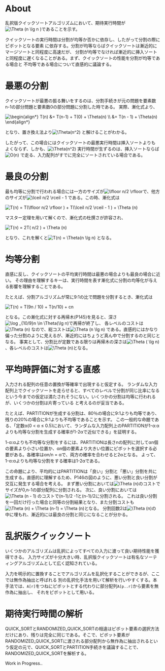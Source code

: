 # About
乱択版クイックソートアルゴリズムにおいて、期待実行時間が
<img src="https://latex.codecogs.com/gif.latex?\Theta&space;(n&space;\lg&space;n&space;)" title="\Theta (n \lg n )" />であることを示す。

クイックソートの実行時間は分割が均等か否かに依存し、したがって分割の際にピボットとなる要素
に依存する。分割が均等ならばクイックソートは漸近的にマージソートと同程度に高速だが、
分割が均等でなければ漸近的に挿入ソートと同程度に遅くなることがある。まず、クイックソートの性能を分割が均等である場合と
不均等である場合について直感的に議論する。

# 最悪の分割
クイックソートが最悪の振る舞いをするのは、分割手続きが元の問題を要素数n-1の部分問題と要素数0の部分問題に分割した時である。
実際、漸化式より、

<img src="https://latex.codecogs.com/gif.latex?\begin{align*}&space;T(n)&space;&=&space;T(n-1)&space;&plus;&space;T(0)&space;&plus;&space;\Theta(n)&space;\\&space;&=&space;T(n&space;-&space;1)&space;&plus;&space;\Theta(n)&space;\end{align*}" title="\begin{align*} T(n) &= T(n-1) + T(0) + \Theta(n) \\ &= T(n - 1) + \Theta(n) \end{align*}" />

となり、置き換え法より<img src="https://latex.codecogs.com/gif.latex?\Theta(n^2)" title="\Theta(n^2)" />
と解けることがわかる。

したがって、この場合にはクイックソートの最悪実行時間は挿入ソートよりも
よくならず、しかも、<img src="https://latex.codecogs.com/gif.latex?\Theta(n^2)" title="\Theta(n^2)" /> 実行時間が生ずるのは、挿入ソートならば<img src="https://latex.codecogs.com/gif.latex?O(n)" title="O(n)" /> で走る、入力配列がすでに完全にソートされている場合である。



# 最良の分割
最も均等に分割で行われる場合には一方のサイズが<img src="https://latex.codecogs.com/gif.latex?\lfloor&space;n/2&space;\rfloor" title="\lfloor n/2 \rfloor" />で、他方のサイズが<img src="https://latex.codecogs.com/gif.latex?\lceil&space;n/2&space;\rceil&space;-&space;1" title="\lceil n/2 \rceil - 1" /> である。この時、漸化式は

<img src="https://latex.codecogs.com/gif.latex?T(n)&space;=&space;T(\lfloor&space;n/2&space;\rfloor&space;)&space;&plus;&space;T(\lceil&space;n/2&space;\rceil&space;-&space;1&space;)&space;&plus;&space;\Theta&space;(n)" title="T(n) = T(\lfloor n/2 \rfloor ) + T(\lceil n/2 \rceil - 1 ) + \Theta (n)" />

マスター定理を用いて解くので、漸化式の杜撰さが許容され、

<img src="https://latex.codecogs.com/gif.latex?T(n)&space;=&space;2T(&space;n/2&space;)&space;&plus;&space;\Theta&space;(n)" title="T(n) = 2T( n/2 ) + \Theta (n)" />

となり、これを解くと<img src="https://latex.codecogs.com/gif.latex?T(n)&space;=&space;\Theta(n&space;\lg&space;n)" title="T(n) = \Theta(n \lg n)" /> となる。

# 均等分割
直感に反し、クイックソートの平均実行時間は最悪の場合よりも最良の場合に近い。
その理由を理解するキーは、実行時間を表す漸化式に分割の均等化が与える影響を理解することである。

たとえば、分割アルゴリズムが常に9:1の比で問題を分割するとき、漸化式は

<img src="https://latex.codecogs.com/gif.latex?T(n)&space;=&space;T(9n&space;/&space;10)&space;&plus;&space;T(n/10)&space;&plus;&space;cn" title="T(n) = T(9n / 10) + T(n/10) + cn" />

となる。この漸化式に対する再帰木(P145)を見ると、深さ<img src="https://latex.codecogs.com/gif.latex?\log&space;_{10/9}n&space;\in&space;\Theta(\lg&space;n)" title="\log _{10/9}n \in \Theta(\lg n)" />で再帰が終了し、
各レベルのコストは<img src="https://latex.codecogs.com/gif.latex?\Theta&space;(n)" title="\Theta (n)" />
なので、総コストは<img src="https://latex.codecogs.com/gif.latex?\Theta&space;(n&space;\lg&space;n)" title="\Theta (n \lg n)" /> である。直感的にはかなり偏った分割のように見えるが、漸近的にはちょうど真ん中で分割するのと同じとなる。
事実として、分割比が定数である限りは再帰木の深さは<img src="https://latex.codecogs.com/gif.latex?\Theta&space;(&space;\lg&space;n)" title="\Theta ( \lg n)" /> 、各レベルのコストは<img src="https://latex.codecogs.com/gif.latex?\Theta&space;(&space;n)" title="\Theta (n)" />となる。 


# 平均時評価に対する直感
入力される配列の任意の置換が等確率で出現すると仮定する。
ランダムな入力配列上でクイックソートを走らせると、すべてのレベルで分割が同じ比率になるという今までの仮定は満たされそうにない。いくつかの分割は均等に行われるが、いくつかの分割は片寄っている
と考えるのが妥当である。

たとえば、PARTITIONが生成する分割は、80％の場合に9:1よりも均等であり、残りの20%の場合に9:1よりも不均等であることを示す。
この一般的な命題である、「定数α(0 < α ≤ 0.5)において、ランダムな入力配列上のPARTITIONが1-α:αよりも均等な分割を生成する確率が1-2αで近似できる」を証明する。

1-α:αよりも不均等な分割をするには、PARTITIONは長さnの配列に対してαn個の要素より小さい位置か、αn個の要素より大きい位置にピボットを選択する必要がある。各確率はαn/n = αで、両方の確率を合わせると2αとなる。
よって、1-α:αよりも均等な分割をする確率は1-2αである。

この命題により、平均的にはPARTITIONは「良い」分割と「悪い」分割を共に生成する。直感的に理解するため、P146の図のように、悪い分割と良い分割が交互に発生する場合を考える。
まず悪い分割においては<img src="https://latex.codecogs.com/gif.latex?\Theta&space;(n)" title="\Theta (n)" />のコストでサイズが0,n-1の部分配列に分割される。
次に、良い分割においては<img src="https://latex.codecogs.com/gif.latex?\Theta&space;(n&space;-&space;1)" title="\Theta (n - 1)" /> のコストで(n-1)/2 -1と(n-1)/2に分割される。
これは良い分割を一回だけ行った場合と同等の分割結果となり、また分割コストも<img src="https://latex.codecogs.com/gif.latex?\Theta&space;(n)&space;&plus;&space;\Theta&space;(n-1)&space;=&space;\Theta&space;(n)" title="\Theta (n) + \Theta (n-1) = \Theta (n)" />となる。
分割回数2は<img src="https://latex.codecogs.com/gif.latex?\Theta&space;(n)" title="\Theta (n)" />の中に埋もれ、漸近的には最良の分割と同じになることが分かる。


# 乱択版クイックソート
いくつかのアルゴリズムは乱択によってすべての入力に渡って良い期待性能を獲得できる。
入力サイズが十分大きい時、乱択版クイックソートは有名なソーティングアルゴリズムとして広く認知されている。

入力を明示的に置換することでアルゴリズムを乱択化することができるが、ここでは無作為抽出と呼ばれる
別の乱択化手法を用いて解析を行いやすくする。本手法では、`A[r]`をつねにピボットとする代わりに部分配列`A[p..r]`から要素を無作為に抽出し、
それをピボットとして用いる。

# 期待実行時間の解析

QUICK_SORTとRANDOMIZED_QUICK_SORTの相違はピボット要素の選択方法だけにあり、残りは完全に同じである。そこで、ピボット要素が
RANDOMIZED_QUICK_SORTに渡される部分配列から無作為に抽出されるという仮定の元で、QUICK_SORTとPARTITION手続きを議論することで、RANDOMIZED_QUICK_SORTを解析する。

Work in Progress..